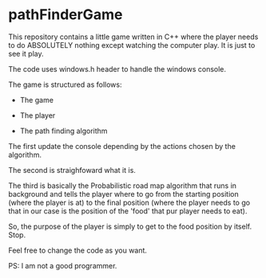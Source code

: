 # pathFinderGame
This repository contains a little game written in C++ where the player needs to do ABSOLUTELY nothing except watching the computer play.
It is just to see it play.

The code uses windows.h header to handle the windows console.

The game is structured as follows:

- The game

- The player

- The path finding algorithm

The first update the console depending by the actions chosen by the algorithm.

The second is straighfoward what it is.

The third is basically the Probabilistic road map algorithm that runs in background and tells the player where to go from the starting position
(where the player is at) to the final position (where the player needs to go that in our case is the position of the 'food' that pur player needs to eat).

So, the purpose of the player is simply to get to the food position by itself. Stop.

Feel free to change the code as you want.

PS: I am not a good programmer. 



